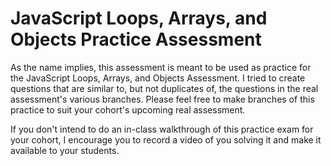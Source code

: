 # JavaScript Loops, Arrays, and Objects Practice Assessment

As the name implies, this assessment is meant to be used as practice for the JavaScript Loops, Arrays, and Objects Assessment. I tried to create questions that are similar to, but not duplicates of, the questions in the real assessment's various branches. Please feel free to make branches of this practice to suit your cohort's upcoming real assessment.

If you don't intend to do an in-class walkthrough of this practice exam for your cohort, I encourage you to record a video of you solving it and make it available to your students.
